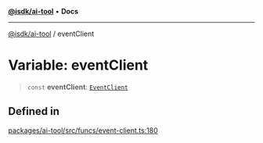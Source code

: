 [**@isdk/ai-tool**](../README.md) • **Docs**

***

[@isdk/ai-tool](../globals.md) / eventClient

# Variable: eventClient

> `const` **eventClient**: [`EventClient`](../classes/EventClient.md)

## Defined in

[packages/ai-tool/src/funcs/event-client.ts:180](https://github.com/isdk/ai-tool.js/blob/5f9f0083c734722103ff5468e424b48c212a55f0/src/funcs/event-client.ts#L180)
